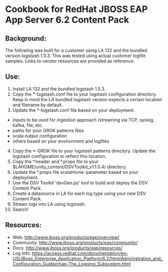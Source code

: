 # Cookbook for RedHat JBOSS EAP App Server 6.2 Content Pack

## Background:

The following was built for a customer using LA 132 and the bundled version logstash 1.5.3. This was tested using actual customer logfile samples. Links to vendor resources are provided as reference.

## Use:

1. Install LA 132 and the bundled logstash 1.5.3.
2. Copy the *-logstash.conf file to your logstash configuration directory. Keep in mind the LA bundled logstash version expects a certain location and filename by default.
3. Update the *-logstash.conf file based on your deployment. 
  - inputs to be used for ingestion approach (streaming via TCP, syslog, kafka, file, etc.
  - paths for your GROK patterns files
  - scala output configuration
  - others based on your environment and logfiles
4. Copy the *-GROK file to your logstash patterns directory. Update the logstash configuration to reflect this location.
5. Copy the *.header and *.props file to your $LAHOME/unity_content/DSVToolkit_v1.1.0.4/ directory.
6. Update the *.props file scalaHome: parameter based on your deployment.
7. Use the DSV Toolkit 'dsvGen.py' tool to build and deploy the DSV Content Pack.
8. Create a datasource in LA for each log type using your new DSV Content Pack.
9. Stream logs into LA using logstash.
10. Search!

## Resources: 

* Web: http://www.jboss.org/products/eap/overview/
* Community: http://www.jboss.org/products/eap/community/
* Docs: http://www.jboss.org/products/eap/resources/
* Log Info: https://access.redhat.com/documentation/en-US/JBoss_Enterprise_Application_Platform/6.2/html/Administration_and_Configuration_Guide/chap-The_Logging_Subsystem.html


